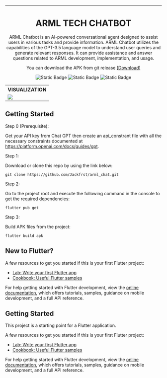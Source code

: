 <hr/>
<h1 align="center">
ARML TECH CHATBOT
</h1>

<p align="center">
ARML Chatbot is an AI-powered conversational agent designed to assist users in various tasks and provide information.
ARML Chatbot utilizes the capabilities of the GPT-3.5 language model to understand user queries and generate relevant responses. It can provide assistance and answer questions related to ARML development, implementation, and usage.
</p>
<p align="center">
You can download the APK from git release <a href="https://objects.githubusercontent.com/github-production-release-asset-2e65be/664768139/0a3d860a-2b19-426a-928c-49e55ca6050e?X-Amz-Algorithm=AWS4-HMAC-SHA256&X-Amz-Credential=AKIAIWNJYAX4CSVEH53A%2F20230710%2Fus-east-1%2Fs3%2Faws4_request&X-Amz-Date=20230710T182551Z&X-Amz-Expires=300&X-Amz-Signature=2a54fdc192096aebaf04cc24b34f177fcec82aee7a5b5606929d9097ffc52959&X-Amz-SignedHeaders=host&actor_id=60434580&key_id=0&repo_id=664768139&response-content-disposition=attachment%3B%20filename%3Darml_tech_chatbot.apk&response-content-type=application%2Fvnd.android.package-archive">[Download]</a>
</p>


<p align="center">
<img alt="Static Badge" src="https://img.shields.io/badge/%20Code_Size-36kb-blue">
<img alt="Static Badge" src="https://img.shields.io/badge/IOS-SUPPORT-blue">
  <img alt="Static Badge" src="https://img.shields.io/badge/ANDROID-SUPPORT-lime">
</p>

<table align="center">
  <tr>
    <th>VISUALIZATION</th>
  </tr>
  <tr>
    <td><img src="https://github.com/Jackfrst/arml_chat/assets/60434580/7a77f589-4e04-4771-822e-b8947e1777a5"></td>
  </tr>
</table>


## Getting Started
Step 0 (Prerequisite):

Get your API key from Chat GPT then create an api_constrant file with all the necessary constraints documented at https://platform.openai.com/docs/guides/gpt.

Step 1:

Download or clone this repo by using the link below:

    git clone https://github.com/Jackfrst/arml_chat.git

Step 2:

Go to the project root and execute the following command in the console to get the required dependencies:

    flutter pub get 

Step 3:

Build APK files from the project:

    flutter build apk

## New to Flutter?

A few resources to get you started if this is your first Flutter project:

- [Lab: Write your first Flutter app](https://docs.flutter.dev/get-started/codelab)
- [Cookbook: Useful Flutter samples](https://docs.flutter.dev/cookbook)

For help getting started with Flutter development, view the
[online documentation](https://docs.flutter.dev/), which offers tutorials,
samples, guidance on mobile development, and a full API reference.

## Getting Started

This project is a starting point for a Flutter application.

A few resources to get you started if this is your first Flutter project:

- [Lab: Write your first Flutter app](https://docs.flutter.dev/get-started/codelab)
- [Cookbook: Useful Flutter samples](https://docs.flutter.dev/cookbook)

For help getting started with Flutter development, view the
[online documentation](https://docs.flutter.dev/), which offers tutorials,
samples, guidance on mobile development, and a full API reference.


